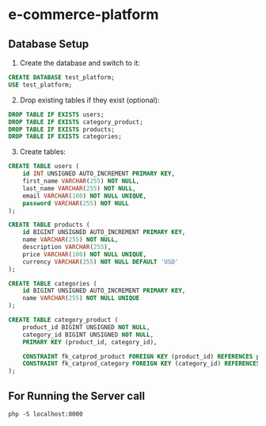 # e-commerce-platform

## Database Setup

1. Create the database and switch to it:

```sql
CREATE DATABASE test_platform;
USE test_platform;

```
2. Drop existing tables if they exist (optional):

```sql
DROP TABLE IF EXISTS users;
DROP TABLE IF EXISTS category_product;
DROP TABLE IF EXISTS products;
DROP TABLE IF EXISTS categories;
```
3. Create tables:

```sql
CREATE TABLE users (
    id INT UNSIGNED AUTO_INCREMENT PRIMARY KEY,
    first_name VARCHAR(255) NOT NULL,
    last_name VARCHAR(255) NOT NULL,
    email VARCHAR(100) NOT NULL UNIQUE,
    password VARCHAR(255) NOT NULL
);

CREATE TABLE products (
    id BIGINT UNSIGNED AUTO_INCREMENT PRIMARY KEY,
    name VARCHAR(255) NOT NULL,
    description VARCHAR(255),
    price VARCHAR(100) NOT NULL UNIQUE,
    currency VARCHAR(255) NOT NULL DEFAULT 'USD'
);

CREATE TABLE categories (
    id BIGINT UNSIGNED AUTO_INCREMENT PRIMARY KEY,
    name VARCHAR(255) NOT NULL UNIQUE
);

CREATE TABLE category_product (
    product_id BIGINT UNSIGNED NOT NULL,
    category_id BIGINT UNSIGNED NOT NULL,
    PRIMARY KEY (product_id, category_id),

    CONSTRAINT fk_catprod_product FOREIGN KEY (product_id) REFERENCES products(id) ON DELETE CASCADE ON UPDATE CASCADE,
    CONSTRAINT fk_catprod_category FOREIGN KEY (category_id) REFERENCES categories(id) ON DELETE CASCADE ON UPDATE CASCADE
);
```

## For Running the Server call

```
php -S localhost:8000
```
